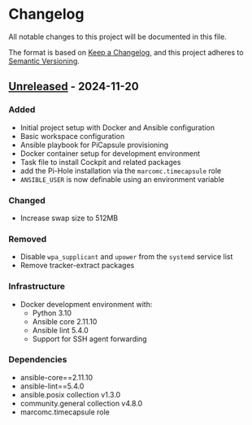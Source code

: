 # Changelog

All notable changes to this project will be documented in this file.

The format is based on [Keep a Changelog](https://keepachangelog.com/en/1.0.0/),
and this project adheres to [Semantic Versioning](https://semver.org/spec/v2.0.0.html).

## [Unreleased] - 2024-11-20

### Added

- Initial project setup with Docker and Ansible configuration
- Basic workspace configuration
- Ansible playbook for PiCapsule provisioning
- Docker container setup for development environment
- Task file to install Cockpit and related packages
- add the Pi-Hole installation via the `marcomc.timecapsule` role
- `ANSIBLE_USER` is now definable using an environment variable

### Changed

- Increase swap size to 512MB

### Removed

- Disable `wpa_supplicant` and `upower` from the `systemd` service list
- Remove tracker-extract packages

### Infrastructure

- Docker development environment with:
  - Python 3.10
  - Ansible core 2.11.10
  - Ansible lint 5.4.0
  - Support for SSH agent forwarding

### Dependencies

- ansible-core==2.11.10
- ansible-lint==5.4.0
- ansible.posix collection v1.3.0
- community.general collection v4.8.0
- marcomc.timecapsule role

[Unreleased]: https://github.com/yourusername/picapsule-setup/compare/v0.0.0...HEAD
